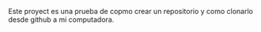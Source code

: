 Este proyect es una prueba de copmo crear un repositorio y como clonarlo desde github a mi computadora.

